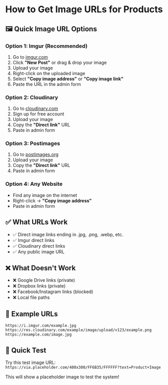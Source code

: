 # How to Get Image URLs for Products

## 🖼️ **Quick Image URL Options**

### Option 1: Imgur (Recommended)
1. Go to [imgur.com](https://imgur.com)
2. Click **"New Post"** or drag & drop your image
3. Upload your image
4. Right-click on the uploaded image
5. Select **"Copy image address"** or **"Copy image link"**
6. Paste the URL in the admin form

### Option 2: Cloudinary
1. Go to [cloudinary.com](https://cloudinary.com)
2. Sign up for free account
3. Upload your image
4. Copy the **"Direct link"** URL
5. Paste in admin form

### Option 3: Postimages
1. Go to [postimages.org](https://postimages.org)
2. Upload your image
3. Copy the **"Direct link"** URL
4. Paste in admin form

### Option 4: Any Website
- Find any image on the internet
- Right-click → **"Copy image address"**
- Paste in admin form

## ✅ **What URLs Work**
- ✅ Direct image links ending in .jpg, .png, .webp, etc.
- ✅ Imgur direct links
- ✅ Cloudinary direct links
- ✅ Any public image URL

## ❌ **What Doesn't Work**
- ❌ Google Drive links (private)
- ❌ Dropbox links (private)
- ❌ Facebook/Instagram links (blocked)
- ❌ Local file paths

## 🎯 **Example URLs**
```
https://i.imgur.com/example.jpg
https://res.cloudinary.com/example/image/upload/v123/example.png
https://example.com/image.jpg
```

## 🚀 **Quick Test**
Try this test image URL: `https://via.placeholder.com/400x300/FF6B35/FFFFFF?text=Product+Image`

This will show a placeholder image to test the system! 